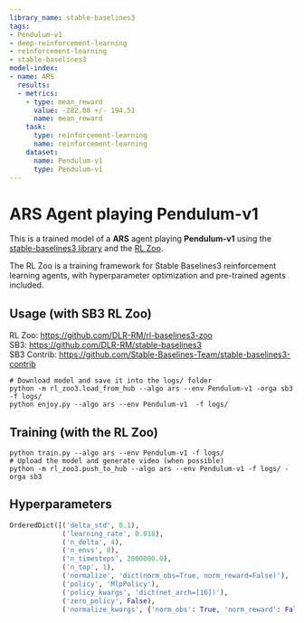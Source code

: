 ```yaml
---
library_name: stable-baselines3
tags:
- Pendulum-v1
- deep-reinforcement-learning
- reinforcement-learning
- stable-baselines3
model-index:
- name: ARS
  results:
  - metrics:
    - type: mean_reward
      value: -282.08 +/- 194.51
      name: mean_reward
    task:
      type: reinforcement-learning
      name: reinforcement-learning
    dataset:
      name: Pendulum-v1
      type: Pendulum-v1
---
```


# **ARS** Agent playing **Pendulum-v1**
This is a trained model of a **ARS** agent playing **Pendulum-v1**
using the [stable-baselines3 library](https://github.com/DLR-RM/stable-baselines3)
and the [RL Zoo](https://github.com/DLR-RM/rl-baselines3-zoo).

The RL Zoo is a training framework for Stable Baselines3
reinforcement learning agents,
with hyperparameter optimization and pre-trained agents included.

## Usage (with SB3 RL Zoo)

RL Zoo: https://github.com/DLR-RM/rl-baselines3-zoo<br/>
SB3: https://github.com/DLR-RM/stable-baselines3<br/>
SB3 Contrib: https://github.com/Stable-Baselines-Team/stable-baselines3-contrib

```
# Download model and save it into the logs/ folder
python -m rl_zoo3.load_from_hub --algo ars --env Pendulum-v1 -orga sb3 -f logs/
python enjoy.py --algo ars --env Pendulum-v1  -f logs/
```

## Training (with the RL Zoo)
```
python train.py --algo ars --env Pendulum-v1 -f logs/
# Upload the model and generate video (when possible)
python -m rl_zoo3.push_to_hub --algo ars --env Pendulum-v1 -f logs/ -orga sb3
```

## Hyperparameters
```python
OrderedDict([('delta_std', 0.1),
             ('learning_rate', 0.018),
             ('n_delta', 4),
             ('n_envs', 8),
             ('n_timesteps', 2000000.0),
             ('n_top', 1),
             ('normalize', 'dict(norm_obs=True, norm_reward=False)'),
             ('policy', 'MlpPolicy'),
             ('policy_kwargs', 'dict(net_arch=[16])'),
             ('zero_policy', False),
             ('normalize_kwargs', {'norm_obs': True, 'norm_reward': False})])
```
